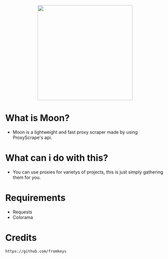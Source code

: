 <div align="center">
  <img src="https://user-images.githubusercontent.com/96947108/148847326-d145a72d-b1d8-410e-98a5-9e8635b0afee.png" width=300px>
</div>

# What is Moon?
- Moon is a lightweight and fast proxy scraper made by using ProxyScrape's api. 

# What can i do with this?
- You can use proxies for varietys of projects, this is just simply gathering them for you. 

# Requirements
- Requests
- Colorama

# Credits

``https://github.com/fromkeys``

